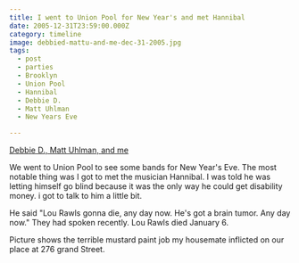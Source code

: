 ```yaml
---
title: I went to Union Pool for New Year's and met Hannibal
date: 2005-12-31T23:59:00.000Z
category: timeline
image: debbied-mattu-and-me-dec-31-2005.jpg
tags:
  - post 
  - parties
  - Brooklyn
  - Union Pool
  - Hannibal
  - Debbie D.
  - Matt Uhlman
  - New Years Eve

---
```


[Debbie D., Matt Uhlman, and me](/static/img/timeline/debbied-mattu-and-me-dec-31-2005.jpg "Debbie D., Matt Uhlman, and me")

We went to Union Pool to see some bands for New Year's Eve. The most notable thing was I got to met the musician Hannibal. I was told he was letting himself go blind because it was the only way he could get disability money. i got to talk to him a little bit.

He said "Lou Rawls gonna die, any day now. He's got a brain tumor. Any day now." They had spoken recently. Lou Rawls died January 6.

Picture shows the terrible mustard paint job my housemate inflicted on our place at 276 grand Street.